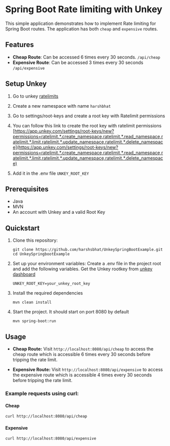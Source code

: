 # Spring Boot Rate limiting with Unkey

This simple application demonstrates how to implement Rate limiting for Spring Boot routes. The application has both `cheap` and `expensive` routes.

## Features

- **Cheap Route**: Can be accessed 6 times every 30 seconds. `/api/cheap`
- **Expensive Route**: Can be accessed 3 times every 30 seconds `/api/expensive`

## Setup Unkey 

1. Go to unkey [ratelimits](https://app.unkey.com/ratelimits)

2. Create a new namespace with name `harshbhat`

3. Go to settings/root-keys and create a root key with Ratelimit permissions
   
4. You can follow this link to create the root key with ratelimit permissions [https://app.unkey.com/settings/root-keys/new?permissions=ratelimit.*.create_namespace,ratelimit.*.read_namespace,ratelimit.*.limit,ratelimit.*.update_namespace,ratelimit.*.delete_namespace](https://app.unkey.com/settings/root-keys/new?permissions=ratelimit.*.create_namespace,ratelimit.*.read_namespace,ratelimit.*.limit,ratelimit.*.update_namespace,ratelimit.*.delete_namespace)

6. Add it in the .env file `UNKEY_ROOT_KEY`

## Prerequisites

- Java
- MVN
- An account with Unkey and a valid Root Key

## Quickstart

1. Clone this repository:
   
   ```
   git clone https://github.com/harshsbhat/UnkeySpringBootExample.git
   cd UnkeySpringbootExample

2. Set up your environment variables: Create a .env file in the project root and add the following variables.
Get the Unkey rootkey from [unkey dashboard](http://app.unkey.com/)


   ```
   UNKEY_ROOT_KEY=your_unkey_root_key
   ```

3. Install the required dependencies


   ```
   mvn clean install
   ```

4. Start the project. It should start on port 8080 by default

   ```
   mvn spring-boot:run
   ```
## Usage

- **Cheap Route:** Visit `http://localhost:8080/api/cheap` to access the cheap route which is accessible 6 times every 30 seconds before tripping the rate limit.

- **Expensive Route:** Visit `http://localhost:8080/api/expensive` to access the expensive route which is accessible 4 times every 30 seconds before tripping the rate limit.

### Example requests using curl:

#### Cheap
```bash
curl http://localhost:8080/api/cheap
```

#### Expensive
```bash
curl http://localhost:8080/api/expensive
```
